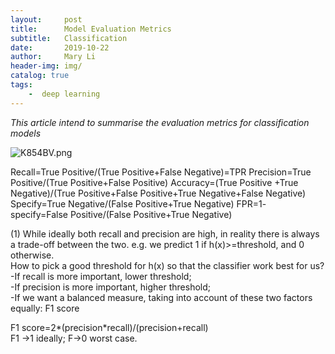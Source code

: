 ```yaml
---
layout:     post
title:      Model Evaluation Metrics
subtitle:   Classification
date:       2019-10-22
author:     Mary Li
header-img: img/
catalog: true
tags: 
    -  deep learning
---
```

_This article intend to summarise the evaluation metrics for classification models_

![K854BV.png](https://s2.ax1x.com/2019/10/22/K854BV.png)

Recall=True Positive/(True Positive+False Negative)=TPR
Precision=True Positive/(True Positive+False Positive)
Accuracy=(True Positive +True Negative)/(True Positive+False Positive+True Negative+False Negative)
Specify=True Negative/(False Positive+True Negative)
FPR=1- specify=False Positive/(False Positive+True Negative)

(1) While ideally both recall and precision are high, in reality there is always a trade-off between the two.
e.g. 
we predict 1 if h(x)>=threshold, and 0 otherwise.<br>
How to pick a good threshold for h(x) so that the classifier work best for us?<br>
-If recall is more important, lower threshold;<br>
-If precision is more important, higher threshold;<br>
-If we want a balanced measure, taking into account of these two factors equally: F1 score <br>

F1 score=2*(precision*recall)/(precision+recall) <br>
F1 ->1 ideally; F->0 worst case.


